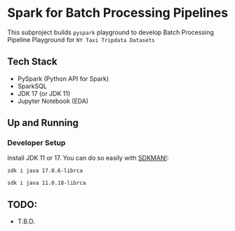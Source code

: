 # Spark for Batch Processing Pipelines

This subproject builds `pyspark` playground to develop Batch Processing Pipeline Playground for `NY Taxi Tripdata Datasets`

## Tech Stack
- PySpark (Python API for Spark)
- SparkSQL
- JDK 17 (or JDK 11) 
- Jupyter Notebook (EDA)

## Up and Running

### Developer Setup

Install JDK 11 or 17. You can do so easily with [SDKMAN!](https://sdkman.io/):

```
sdk i java 17.0.6-librca
```

```
sdk i java 11.0.18-librca
```

## TODO:
- T.B.D.
